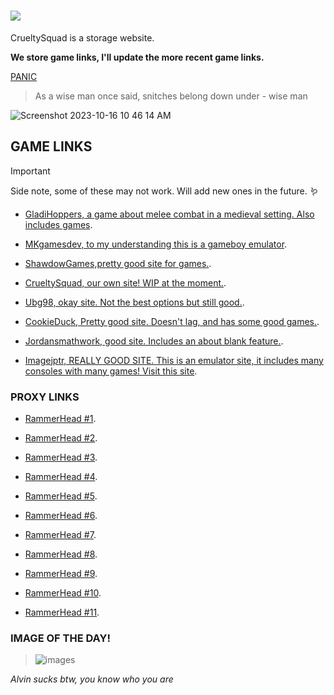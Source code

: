 # ![](https://github.com/CrueltySquad/CrueltySquad.github.io/assets/152569790/8d133380-a726-45f3-a0cf-56e29e9ff2ee)

CrueltySquad is a storage website.         

**We store game links, I'll update the more recent game links.**

[PANIC](https://classroom.google.com/h)

> As a wise man once said, snitches belong down under - wise man

![Screenshot 2023-10-16 10 46 14 AM](https://github.com/CrueltySquad/CrueltySquad.github.io/assets/152569790/0ef7c3bf-4972-4734-a247-a3345f623bbc)


## GAME LINKS
> [!IMPORTANT]
> Side note, some of these may not work. Will add new ones in the future. 🪱

* [GladiHoppers, a game about melee combat in a medieval setting. Also includes games](https://gladihoppers.github.io/).

* [MKgamesdev, to my understanding this is a gameboy emulator](https://mkgamesdev.github.io/MKGBA2.0/).

* [ShawdowGames,pretty good site for games.](https://shadowgmes.github.io/).

* [CrueltySquad, our own site! WIP at the moment.](https://sites.google.com/student.fcusd.org/crueltysquad/home).

* [Ubg98, okay site. Not the best options but still good.](https://ubg98.github.io/).

* [CookieDuck, Pretty good site. Doesn't lag, and has some good games.](https://cookieduck-dev.github.io/).

* [Jordansmathwork, good site. Includes an about blank feature.](https://galacticnetwork.github.io/jordansmathwork/gs/).

* [Imagejptr, REALLY GOOD SITE. This is an emulator site, it includes many consoles with many games! Visit this site](https://imadejptr.github.io/).




### PROXY LINKS

* [RammerHead #1](https://britannica.cf/).

* [RammerHead #2](https://absolutevalueequations.cf/).

*  [RammerHead #3]( https://joyridearoundthepark.5inas.cf/).

*  [RammerHead #4](https://oh-hell-nah.5inas.cf/).

*  [RammerHead #5](https://mathtestaxamschool.zcvx.cf/).

*  [RammerHead #6](https://reading.englishpapers.online/).

*  [RammerHead #7](https://pixel.7.zixel.tk/).

*  [RammerHead #8](https://rammer.rude.li/).

*  [RammerHead #9](https://slape3.zwanenwater48.nl/).

*  [RammerHead #10](https://saltersforeheadhasa.shinylook.ro/).

*  [RammerHead #11](https://walterwhite.dcmusic.ca/).



  ### IMAGE OF THE DAY!

  >![images](https://github.com/CrueltySquad/CrueltySquad.github.io/assets/152569790/6da89187-fed8-426f-8da1-a50c9bf672fa)




_Alvin sucks btw, you know who you are_




